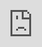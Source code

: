 <html> 
  <head> 
  <meta name="viewport" content="width=device-width, initial-scale=1.0, maximum-scale=1.0, user-scalable=0"> 
  <title>DailyQ</title>
    <script async defer data-domain="dailyq.app" src="https://plausible.io/js/plausible.js"></script>
    <style type="text/css"> html{ margin: 0; height: 100%; overflow: hidden; } iframe{ position: absolute; left:0; right:0; bottom:0; top:0; border:0; } </style> 
  </head> 
  <body> 
    <iframe id="typeform-full" width="100%" height="100%" frameborder="0" allow="camera; microphone; autoplay; encrypted-media;" src="https://form.typeform.com/to/F7nDSnbP"></iframe> 
    <script type="text/javascript" src="https://embed.typeform.com/embed.js"></script>
  </body> 
</html>
